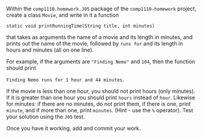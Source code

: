 Within the `comp1110.homework.J05` package of the `comp1110-homework` project,
create a class `Movie`, and write in it a function

`static void printRunningTime(String title, int minutes)`

that takes as arguments the name of a movie and its length in minutes,
and prints out the name of the movie, followed by ` runs for ` and its
length in hours and minutes (all on one line).

For example, if the arguments are `"Finding Nemo"` and `104`, then the
function should print

`Finding Nemo runs for 1 hour and 44 minutes`.

If the movie is less than one hour, you should not print hours (only
minutes). If it is greater than one hour you should print `hours` instead
of `hour`. Likewise for minutes: if there are no minutes, do not print
them, if there is one, print `minute`, and if more than one, print
`minutes`. (Hint - use the `%` operator).
Test your solution using the `J05` test.

Once you have it working, add and commit your work.
